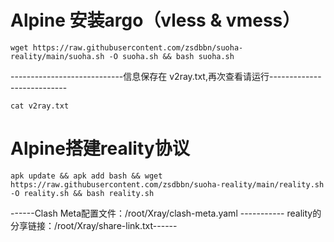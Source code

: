 # Alpine 安装argo（vless & vmess）
```
wget https://raw.githubusercontent.com/zsdbbn/suoha-reality/main/suoha.sh -O suoha.sh && bash suoha.sh
```
----------------------------信息保存在 v2ray.txt,再次查看请运行---------------------------
```
cat v2ray.txt 
```



# Alpine搭建reality协议
```
apk update && apk add bash && wget https://raw.githubusercontent.com/zsdbbn/suoha-reality/main/reality.sh -O reality.sh && bash reality.sh
```
------Clash Meta配置文件：/root/Xray/clash-meta.yaml   -----------  reality的分享链接：/root/Xray/share-link.txt------
